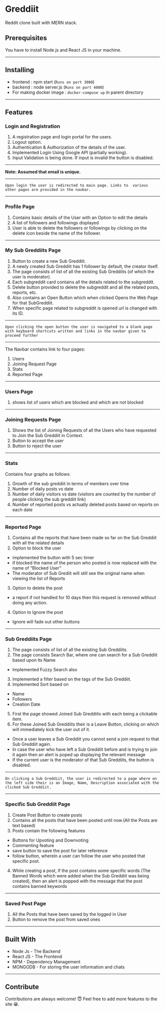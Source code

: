 # Greddiit 

Reddit clone built with MERN stack.

## Prerequisites
You have to install Node.js and React JS in your machine.


** **
## Installing
- frontend : npm start (` Runs on port 3000 `)
- backend : node server.js (` Runs on port 4000 `)
- For making docker image : `docker-compose up` in parent directory

** ** 

## Features


### Login and Registration
1. A registration page and login portal for the users.
2. Logout option.
3. Authentication & Authorization of the details of the user.
4. Implemented Login Using Google API (partially working). 
5. Input Validation is being done. If input is invalid the button is disabled.

**  **

<b> Note: Assumed that email is unique. </b>

** ** 
```Upon login the user is redirected to main page. Links to  various other pages are provided in the navbar.```    

**  **
### Profile Page
1. Contains basic details of the User with an Option to edit the details
2. A list of followers and followings displayed
3. User is able to delete the followers or followings by clicking on the delete icon beside the name of the follower. 

** ** 

### My Sub Greddiits Page
1. Button to create a new Sub Greddiit.
2. A newly created Sub Greddiit has 1 follower by default, the creator itself.
3. The page consists of list of all the existing Sub Greddiits (of which the user is moderator).
4. Each subgreddit card contains all the details related to the subgreddit.
5. Delete button provided to delete the subgreddit and all the related posts, reports, etc.
6. Also contains an Open Button which when clicked Opens the Web Page for that SubGreddiit.
7.  When specific page related to subgreddit is opened url is changed with its ID.

** ** 
```Upon clicking the open button the user is navigated to a blank page with keyboard shortcuts written and links in the navbar given to proceed further```    

** ** 
The Navbar contains link to four pages:
1. Users 
2. Joining Request Page 
3. Stats 
4. Reported Page 
** ** 

### Users Page
1. shows list of users which are blocked and which are not blocked

** ** 

### Joining Requests Page
1. Shows the list of Joining Requests of all the Users who have requested to Join the Sub Greddiit in Context. 
2. Button to accept the user
3. Button to reject the user

** ** 
### Stats
Contains four graphs as follows:
1. Growth of the sub greddiit in terms of members over time
2. Number of daily posts vs date
3. Number of daily visitors vs date (visitors are counted by the number of people clicking the sub greddiit link)
4. Number of reported posts vs actually deleted posts based on reports on each date

** ** 
### Reported Page
1. Contains all the reports that have been
made so far on the Sub Greddiit with all the related details
2. Option to block the user 
- implemented the button with 5 sec timer
- if blocked the name of the person who posted is now replaced with the name of “Blocked User” 
- The moderator of Sub Grediit will still see the original name when viewing the list of Reports
3. Option to delete the post
- a report if not handled for 10 days then this request is removed without doing any action.
4. Option to Ignore the post
- Ignore will fade out other buttons
** ** 

### Sub Greddiits Page
1. The page consists of list of all the existing Sub Greddiits.
2. The page consists Search Bar, where one can search for a Sub Greddiit based upon its Name
- Implemented Fuzzy Search also
3. Implemented a filter based on the tags of the Sub Greddiit.
4. Implemented Sort based on
- Name
- Followers
- Creation Date
5. First the page showed Joined Sub Greddiits with each being a clickable item. 
6. For these Joined Sub Greddiits their is a Leave Button, clicking on which will immediately kick the user out of it.
- Once a user leaves a Sub Greddiit you cannot send a join request to that Sub Greddiit again.
- In case the user who have left a Sub Greddiit before and is trying to join it again then an alert is poped up displaying the relevant message
- If the current user is the moderator of that Sub Greddiits, the button is disabled. 
 
** ** 
```On clicking a Sub Greddiit, the user is redirected to a page where on the left side their is an Image, Name, Description associated with the clicked Sub Greddiit. ```
** ** 
### Specific Sub Greddiit Page
1. Create Post Button to create posts
2. Contains all the posts that have been posted until now.(All the Posts are text based)
3. Posts contain the following features
- Buttons for Upvoting and Downvoting
- Commenting feature
- save button to save the post for later reference
- follow button, wherein a user can follow the user who posted that specific post.
4. While creating a post, if the post contains some specific words (The Banned Words which were added when the Sub Greddiit was being created), then an alert is popped with the message that the post contains banned keywords
** ** 
### Saved Post Page
1. All the Posts that have been saved by the logged in User
2. Button to remove the post from saved ones
** ** 

## Built With

* Node Js  - The Backend
* React JS - The Frontend
* NPM      - Dependency Management
* MONGODB  - For storing the user information and chats

** ** 
## Contribute
Contributions are always welcome! 😇
Feel free to add more features to the site 😁.
